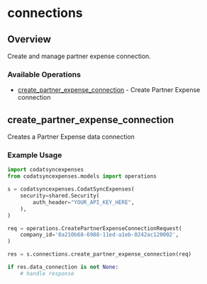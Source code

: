 # connections

## Overview

Create and manage partner expense connection.

### Available Operations

* [create_partner_expense_connection](#create_partner_expense_connection) - Create Partner Expense connection

## create_partner_expense_connection

Creates a Partner Expense data connection

### Example Usage

```python
import codatsyncexpenses
from codatsyncexpenses.models import operations

s = codatsyncexpenses.CodatSyncExpenses(
    security=shared.Security(
        auth_header="YOUR_API_KEY_HERE",
    ),
)

req = operations.CreatePartnerExpenseConnectionRequest(
    company_id='8a210b68-6988-11ed-a1eb-0242ac120002',
)

res = s.connections.create_partner_expense_connection(req)

if res.data_connection is not None:
    # handle response
```

